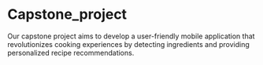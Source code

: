 # Capstone_project
Our capstone project aims to develop a user-friendly mobile application that revolutionizes cooking experiences by detecting ingredients and providing personalized recipe recommendations.
